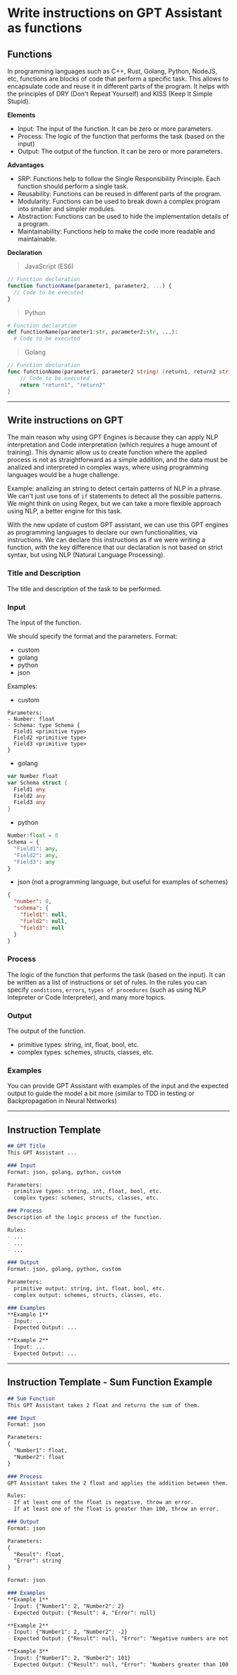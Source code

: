 # Write instructions on GPT Assistant as functions

## Functions
In programming languages such as C++, Rust, Golang, Python, NodeJS, etc, functions are blocks of code that perform a specific task. This allows to encapsulate code and reuse it in different parts of the program. It helps with the principles of DRY (Don't Repeat Yourself) and KISS (Keep It Simple Stupid).

**Elements**
- Input: The input of the function. It can be zero or more parameters.
- Process: The logic of the function that performs the task (based on the input)
- Output: The output of the function. It can be zero or more parameters.

**Advantages**
- SRP: Functions help to follow the Single Responsibility Principle. Each function should perform a single task.
- Reusability: Functions can be reused in different parts of the program.
- Modularity: Functions can be used to break down a complex program into smaller and simpler modules.
- Abstraction: Functions can be used to hide the implementation details of a program.
- Maintainability: Functions help to make the code more readable and maintainable.

**Declaration**
> JavaScript (ES6)
```js
// Function declaration
function functionName(parameter1, parameter2, ...) {
  // Code to be executed
}
```

> Python
```py
# Function declaration
def functionName(parameter1:str, parameter2:str, ...):
  # Code to be executed
```

> Golang
```go
// Function declaration
func functionName(parameter1, parameter2 string) (return1, return2 string) {
    // Code to be executed
    return "return1", "return2"
}
```

---

## Write instructions on GPT
The main reason why using GPT Engines is because they can apply NLP interpretation and Code interpretation (which requires a huge amount of training). This dynamic allow us to create function where the applied process is not as straightforward as a simple addition, and the data must be analized and interpreted in complex ways, where using programming languages would be a huge challenge.

Example: analizing an string to detect certain patterns of NLP in a phrase. We can't just use tons of `if` statements to detect all the possible patterns. We might think on using Regex, but we can take a more flexible approach using NLP, a better engine for this task.

With the new update of custom GPT assistant, we can use this GPT engines as programming languages to declare our own functionalities, via instructions. We can declare this instructions as if we were writing a function, with the key difference that our declaration is not based on strict syntax, but using NLP (Natural Language Processing).

### Title and Description
The title and description of the task to be performed.

### Input
The input of the function.

We should specify the format and the parameters.
Format:
- custom
- golang
- python
- json

Examples:
- custom
```custom
Parameters:
- Number: float
- Schema: type Schema {
  Field1 <primitive type>
  Field2 <primitive type>
  Field3 <primitive type>
}
```

- golang
```go
var Number float
var Schema struct {
  Field1 any
  Field2 any
  Field3 any
}
```

- python
```py
Number:float = 0
Schema = {
  "Field1": any,
  "Field2": any,
  "Field3": any
}
```

- json (not a programming language, but useful for examples of schemes)
```json
{
  "number": 0,
  "schema": {
    "field1": null,
    "field2": null,
    "field3": null
  }
}
```

### Process
The logic of the function that performs the task (based on the input). It can be written as a list of instructions or set of rules.
In the rules you can specify `conditions`, `errors`, `types of procedures` (such as using NLP Intepreter or Code Interpreter), and many more topics.

### Output
The output of the function.
- primitive types: string, int, float, bool, etc.
- complex types: schemes, structs, classes, etc.

### Examples
You can provide GPT Assistant with examples of the input and the expected output to guide the model a bit more (similar to TDD in testing or Backpropagation in Neural Networks)

---

## Instruction Template
```md
## GPT Title
This GPT Assistant ...

### Input
Format: json, golang, python, custom

Parameters:
- primitive types: string, int, float, bool, etc.
- complex types: schemes, structs, classes, etc.

### Process
Description of the logic process of the function.

Rules:
- ...
- ...
- ...

### Output
Format: json, golang, python, custom

Parameters:
- primitive output: string, int, float, bool, etc.
- complex output: schemes, structs, classes, etc.

### Examples
**Example 1**
- Input: ...
- Expected Output: ...

**Example 2**
- Input: ...
- Expected Output: ...
```

---

## Instruction Template - Sum Function Example
```md
## Sum Function
This GPT Assistant takes 2 float and returns the sum of them.

### Input
Format: json

Parameters:
{
  "Number1": float,
  "Number2": float
}

### Process
GPT Assistant takes the 2 float and applies the addition between them.

Rules:
- If at least one of the float is negative, throw an error.
- If at least one of the float is greater than 100, throw an error.

### Output
Format: json

Parameters:
{
  "Result": float,
  "Error": string
}

Format: json

### Examples
**Example 1**
- Input: {"Number1": 2, "Number2": 2}
- Expected Output: {"Result": 4, "Error": null}

**Example 2**
- Input: {"Number1": 2, "Number2": -2}
- Expected Output: {"Result": null, "Error": "Negative numbers are not allowed"}

**Example 3**
- Input: {"Number1": 2, "Number2": 101}
- Expected Output: {"Result": null, "Error": "Numbers greater than 100 are not allowed"}
```